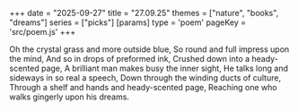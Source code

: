 +++
date = "2025-09-27"
title = "27.09.25"
themes = ["nature", "books", "dreams"]
series = ["picks"]
[params]
  type = 'poem'
  pageKey = 'src/poem.js'
+++

Oh the crystal grass and more outside blue,
So round and full impress upon the mind,
And so in drops of preformed ink,
Crushed down into a heady-scented page,
A brilliant man makes busy the inner sight,
He talks long and sideways in so real a speech,
Down through the winding ducts of culture,
Through a shelf and hands and heady-scented page,
Reaching one who walks gingerly upon his dreams.
